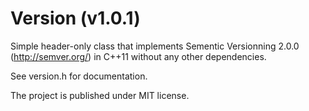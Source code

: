 Version (v1.0.1)
================

Simple header-only class that implements Sementic Versionning 2.0.0 (http://semver.org/) in C++11 without any other dependencies.

See version.h for documentation.

The project is published under MIT license.
